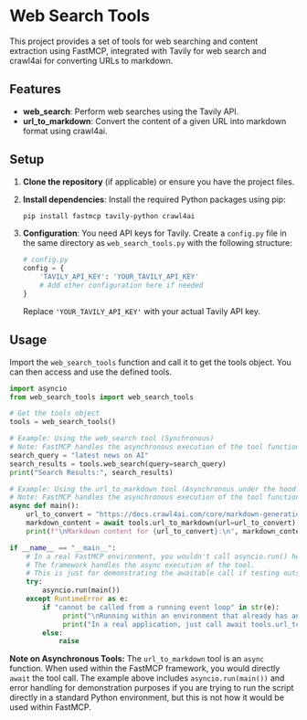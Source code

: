 # Web Search Tools

This project provides a set of tools for web searching and content extraction using FastMCP, integrated with Tavily for web search and crawl4ai for converting URLs to markdown.

## Features

- **web_search**: Perform web searches using the Tavily API.
- **url_to_markdown**: Convert the content of a given URL into markdown format using crawl4ai.

## Setup

1.  **Clone the repository** (if applicable) or ensure you have the project files.

2.  **Install dependencies**: Install the required Python packages using pip:

    ```bash
    pip install fastmcp tavily-python crawl4ai
    ```

3.  **Configuration**: You need API keys for Tavily. Create a `config.py` file in the same directory as `web_search_tools.py` with the following structure:

    ```python
    # config.py
    config = {
        'TAVILY_API_KEY': 'YOUR_TAVILY_API_KEY'
        # Add other configuration here if needed
    }
    ```

    Replace `'YOUR_TAVILY_API_KEY'` with your actual Tavily API key.

## Usage

Import the `web_search_tools` function and call it to get the tools object. You can then access and use the defined tools.

```python
import asyncio
from web_search_tools import web_search_tools

# Get the tools object
tools = web_search_tools()

# Example: Using the web_search tool (Synchronous)
# Note: FastMCP handles the asynchronous execution of the tool function.
search_query = "latest news on AI"
search_results = tools.web_search(query=search_query)
print("Search Results:", search_results)

# Example: Using the url_to_markdown tool (Asynchronous under the hood via FastMCP)
# Note: FastMCP handles the asynchronous execution of the tool function.
async def main():
    url_to_convert = "https://docs.crawl4ai.com/core/markdown-generation/"
    markdown_content = await tools.url_to_markdown(url=url_to_convert)
    print(f"\nMarkdown content for {url_to_convert}:\n", markdown_content)

if __name__ == "__main__":
    # In a real FastMCP environment, you wouldn't call asyncio.run() here.
    # The framework handles the async execution of the tool.
    # This is just for demonstrating the awaitable call if testing outside the framework.
    try:
        asyncio.run(main())
    except RuntimeError as e:
        if "cannot be called from a running event loop" in str(e):
             print("\nRunning within an environment that already has an event loop (like FastMCP).")
             print("In a real application, just call await tools.url_to_markdown(...) directly.")
        else:
            raise

```

**Note on Asynchronous Tools:** The `url_to_markdown` tool is an `async` function. When used within the FastMCP framework, you would directly `await` the tool call. The example above includes `asyncio.run(main())` and error handling for demonstration purposes if you are trying to run the script directly in a standard Python environment, but this is not how it would be used within FastMCP. 
